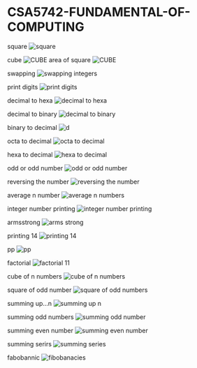 # CSA5742-FUNDAMENTAL-OF-COMPUTING
square
![square](https://user-images.githubusercontent.com/112846448/215379705-8789dfab-2443-4cae-883b-c1254b596cde.jpg)

cube
![CUBE](https://user-images.githubusercontent.com/112846448/215379816-0a1fbf0b-368c-4748-9fb6-34ce4927f88a.jpg)
area of square
![CUBE](https://user-images.githubusercontent.com/112846448/215379952-29f0d99f-ac61-4dca-a687-b115793de024.jpg)

swapping
![swapping integers](https://user-images.githubusercontent.com/112846448/215380989-b6a04b8d-48d8-4f67-9aa5-597add2708a1.jpg)

print digits
![print digits](https://user-images.githubusercontent.com/112846448/215381089-3ec4752e-3378-4c81-af84-b7036112acd2.jpg)

decimal to hexa
![decimal to hexa](https://user-images.githubusercontent.com/112846448/215381236-55a5709c-3830-438a-ae86-47fbacbd3550.jpg)

decimal to binary
![decimal to binary](https://user-images.githubusercontent.com/112846448/215381329-812d79db-944f-44d8-a915-1f43caef06d0.jpg)

binary to decimal
![d](https://user-images.githubusercontent.com/112846448/215381413-8ec3ce98-5c2e-4a7e-915a-8fdc346c1007.jpg)

octa to decimal
![octa to decimal](https://user-images.githubusercontent.com/112846448/215381479-c59f7265-aa65-4557-84a2-c2066437953b.jpg)

hexa to decimal
![hexa to decimal](https://user-images.githubusercontent.com/112846448/215381558-c259f44d-11d9-4d96-993d-d792c3a35558.jpg)

odd or odd number
![odd or odd number](https://user-images.githubusercontent.com/112846448/215381696-2c3a4847-1fc0-409c-8d89-6df20ae5a15b.jpg)

reversing the number
![reversing the number](https://user-images.githubusercontent.com/112846448/215381737-f7fca02f-0f41-4f1d-b2f4-319a707a036d.jpg)

average n number
![average n numbers](https://user-images.githubusercontent.com/112846448/215381973-44f09f4d-27b0-47a9-bdf1-1ac3210135cc.jpg)


integer number printing
![integer number printing](https://user-images.githubusercontent.com/112846448/215381888-168f9249-116f-4db8-ba62-15f145bb6b0c.jpg)

armsstrong
![arms strong](https://user-images.githubusercontent.com/112846448/215382193-1e8c7cc6-7153-4803-ad14-0b1f83cdab35.jpg)

printing 14
![printing 14](https://user-images.githubusercontent.com/112846448/215382299-71bedcef-a300-47b6-ad62-6d8e92606861.jpg)

pp
![pp](https://user-images.githubusercontent.com/112846448/215382355-a2e01452-af8e-4aaf-afeb-541cbe889ca3.jpg)

factorial
![factorial 11](https://user-images.githubusercontent.com/112846448/215382456-871f87aa-24a6-4cc9-8729-61d03b1b0fb0.jpg)

cube of n numbers
![cube of n numbers](https://user-images.githubusercontent.com/112846448/215382527-388f9dbe-1769-4f18-b894-9c8e86627de2.jpg)

square of odd number
![square of odd numbers](https://user-images.githubusercontent.com/112846448/215382723-0053ec50-266f-4416-9164-b0eb576341e4.jpg)

summing up...n
![summing up n](https://user-images.githubusercontent.com/112846448/215382808-3c189db8-81cf-43c2-b28e-37b656d1a05c.jpg)

summing odd numbers
![summing odd number](https://user-images.githubusercontent.com/112846448/215382910-d1e24ba0-91a0-4fc3-9867-339157eee2cd.jpg)

summing even number
![summing even number](https://user-images.githubusercontent.com/112846448/215383257-00986416-9a4b-444d-876b-d80c4a975c72.jpg)

summing serirs
![summing series](https://user-images.githubusercontent.com/112846448/215383304-391b3ab2-52f5-4764-a623-e9e57531eab5.jpg)

fabobannic
![fibobanacies](https://user-images.githubusercontent.com/112846448/215383377-759bd4e6-307a-440f-b64d-4c8f2ba270e4.jpg)
